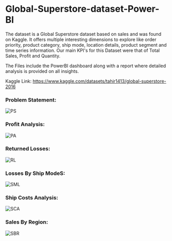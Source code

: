 # Global-Superstore-dataset-Power-BI
The dataset is a Global Superstore dataset based on sales and was found on Kaggle. It offers multiple interesting dimensions to explore like order priority, product category, ship mode, location details, product segment and time series information. Our main KPI's for this Dataset were that of Total Sales, Profit and Quantity.

The Files include the PowerBI dashboard along with a report where detailed analysis is provided on all insights.

Kaggle Link:
https://www.kaggle.com/datasets/tahir1413/global-superstore-2016

### Problem Statement:
![PS](https://github.com/hshariq/Global-Superstore-dataset-Power-BI/blob/main/Images/ProbStatement.png)

### Profit Analysis:
![PA](https://github.com/hshariq/Global-Superstore-dataset-Power-BI/blob/main/Images/ProfitAnalysis.png)

### Returned Losses:
![RL](https://github.com/hshariq/Global-Superstore-dataset-Power-BI/blob/main/Images/ReturnedLosses.png)

### Losses By Ship ModeS:
![SML](https://github.com/hshariq/Global-Superstore-dataset-Power-BI/blob/main/Images/LossesByShipModes.png)

### Ship Costs Analysis:
![SCA](https://github.com/hshariq/Global-Superstore-dataset-Power-BI/blob/main/Images/ShipCosts.png)

### Sales By Region:
![SBR](https://github.com/hshariq/Global-Superstore-dataset-Power-BI/blob/main/Images/Sales%20By%20Region.png)




